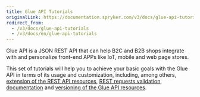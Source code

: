 ```yaml
---
title: Glue API Tutorials
originalLink: https://documentation.spryker.com/v3/docs/glue-api-tutorials
redirect_from:
  - /v3/docs/glue-api-tutorials
  - /v3/docs/en/glue-api-tutorials
---
```


Glue API is a JSON REST API that can help B2C and B2B shops integrate with and personalize front-end APPs like IoT, mobile and web page stores. 

This set of tutorials will help you to achieve your basic goals with the Glue API in terms of its usage and customization, including, among others, [extension of the REST API resources](/docs/scos/dev/tutorials/202001.0/introduction/glue-api/extending-a-res), [REST requests validation](/docs/scos/dev/tutorials/202001.0/introduction/glue-api/validating-rest), [documentation](/docs/scos/dev/tutorials/202001.0/introduction/glue-api/documenting-glu) and [versioning of the Glue API resources](/docs/scos/dev/tutorials/202001.0/introduction/glue-api/versioning-rest).


